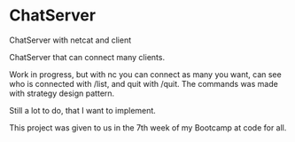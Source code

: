 # ChatServer
ChatServer with netcat and client


ChatServer that can connect many clients.

Work in progress, but with nc you can connect as many you want, can see who is connected with /list, and quit with /quit.
The commands was made with strategy design pattern.

Still a lot to do, that I want to implement.

This project was given to us in the 7th week of my Bootcamp at code for all.
